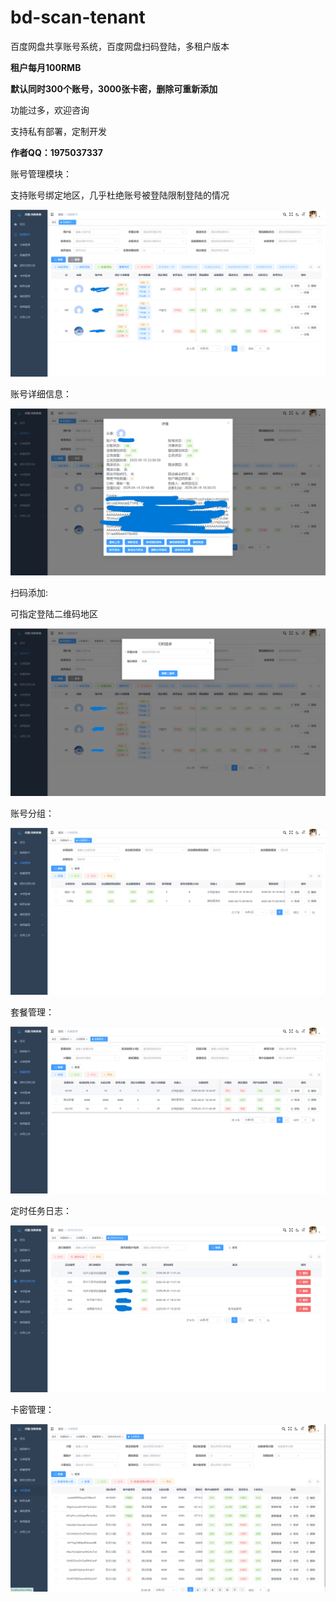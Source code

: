 # bd-scan-tenant
百度网盘共享账号系统，百度网盘扫码登陆，多租户版本

**租户每月100RMB**

**默认同时300个账号，3000张卡密，删除可重新添加**

功能过多，欢迎咨询

支持私有部署，定制开发

**作者QQ：1975037337**



账号管理模块：

支持账号绑定地区，几乎杜绝账号被登陆限制登陆的情况

![account](./系统截图/account.png)

账号详细信息：

![账号详情](./系统截图/账号详情.png)



扫码添加:

可指定登陆二维码地区

![扫码添加](./系统截图/扫码添加.png)



账号分组：

![group](./系统截图/group.png)





套餐管理：

![package](./系统截图/package.png)



定时任务日志：

![quartzLog](./系统截图/quartzLog.png)



卡密管理：

![secretKey](./系统截图/secretKey.png)
